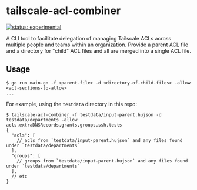 # tailscale-acl-combiner

[![status: experimental](https://img.shields.io/badge/status-experimental-blue)](https://tailscale.com/kb/1167/release-stages/#experimental)

A CLI tool to facilitate delegation of managing Tailscale ACLs across multiple people and teams within an organization. Provide a parent ACL file and a directory for "child" ACL files and all are merged into a single ACL file.

## Usage

```shell
$ go run main.go -f <parent-file> -d <directory-of-child-files> -allow <acl-sections-to-allow>
...
```

For example, using the `testdata` directory in this repo:

```shell
$ tailscale-acl-combiner -f testdata/input-parent.hujson -d testdata/departments -allow acls,extraDNSRecords,grants,groups,ssh,tests
{
  "acls": [
    // acls from `testdata/input-parent.hujson` and any files found under `testdata/departments`
  ],
  "groups": [
    // groups from `testdata/input-parent.hujson` and any files found under `testdata/departments`
  ],
  // etc
}
```
